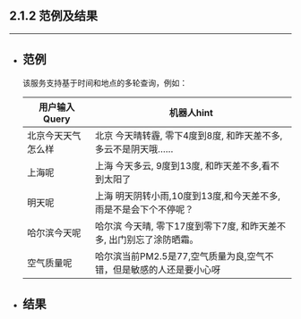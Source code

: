 ## 2.1.2 范例及结果

---

* ## 范例

  该服务支持基于时间和地点的多轮查询，例如：

  | 用户输入Query | 机器人hint |
  | --- | --- |
  | 北京今天天气怎么样 | 北京 今天晴转霾, 零下4度到8度, 和昨天差不多, 多云不是阴天哦…… |
  | 上海呢 | 上海 今天多云, 9度到13度, 和昨天差不多,看不到太阳了 |
  | 明天呢 | 上海 明天阴转小雨,10度到13度,和今天差不多,雨是不是会下个不停呢？ |
  | 哈尔滨今天呢 | 哈尔滨 今天晴,  零下17度到零下7度,  和昨天差不多,  出门别忘了涂防晒霜。 |
  | 空气质量呢 | 哈尔滨当前PM2.5是77,空气质量为良,空气不错，但是敏感的人还是要小心呀 |
* ## 结果



